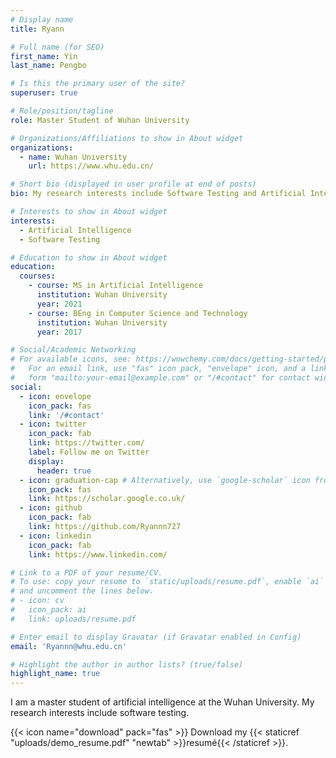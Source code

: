 ```yaml
---
# Display name
title: Ryann

# Full name (for SEO)
first_name: Yin
last_name: Pengbo

# Is this the primary user of the site?
superuser: true

# Role/position/tagline
role: Master Student of Wuhan University

# Organizations/Affiliations to show in About widget
organizations:
  - name: Wuhan University
    url: https://www.whu.edu.cn/

# Short bio (displayed in user profile at end of posts)
bio: My research interests include Software Testing and Artificial Intelligence.

# Interests to show in About widget
interests:
  - Artificial Intelligence
  - Software Testing

# Education to show in About widget
education:
  courses:
    - course: MS in Artificial Intelligence
      institution: Wuhan University
      year: 2021
    - course: BEng in Computer Science and Technology
      institution: Wuhan University
      year: 2017

# Social/Academic Networking
# For available icons, see: https://wowchemy.com/docs/getting-started/page-builder/#icons
#   For an email link, use "fas" icon pack, "envelope" icon, and a link in the
#   form "mailto:your-email@example.com" or "/#contact" for contact widget.
social:
  - icon: envelope
    icon_pack: fas
    link: '/#contact'
  - icon: twitter
    icon_pack: fab
    link: https://twitter.com/
    label: Follow me on Twitter
    display:
      header: true
  - icon: graduation-cap # Alternatively, use `google-scholar` icon from `ai` icon pack
    icon_pack: fas
    link: https://scholar.google.co.uk/
  - icon: github
    icon_pack: fab
    link: https://github.com/Ryannn727
  - icon: linkedin
    icon_pack: fab
    link: https://www.linkedin.com/

# Link to a PDF of your resume/CV.
# To use: copy your resume to `static/uploads/resume.pdf`, enable `ai` icons in `params.yaml`,
# and uncomment the lines below.
# - icon: cv
#   icon_pack: ai
#   link: uploads/resume.pdf

# Enter email to display Gravatar (if Gravatar enabled in Config)
email: 'Ryannn@whu.edu.cn'

# Highlight the author in author lists? (true/false)
highlight_name: true
---
```


I am a master student of artificial intelligence at the Wuhan University. My research interests include software testing.

{{< icon name="download" pack="fas" >}} Download my {{< staticref "uploads/demo_resume.pdf" "newtab" >}}resumé{{< /staticref >}}.
